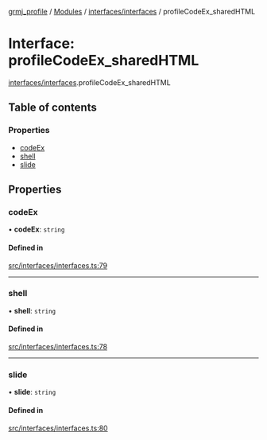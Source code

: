[grmj_profile](../README.md) / [Modules](../modules.md) / [interfaces/interfaces](../modules/interfaces_interfaces.md) / profileCodeEx\_sharedHTML

# Interface: profileCodeEx\_sharedHTML

[interfaces/interfaces](../modules/interfaces_interfaces.md).profileCodeEx_sharedHTML

## Table of contents

### Properties

- [codeEx](interfaces_interfaces.profileCodeEx_sharedHTML.md#codeex)
- [shell](interfaces_interfaces.profileCodeEx_sharedHTML.md#shell)
- [slide](interfaces_interfaces.profileCodeEx_sharedHTML.md#slide)

## Properties

### codeEx

• **codeEx**: `string`

#### Defined in

[src/interfaces/interfaces.ts:79](https://github.com/Gordon2735/grmj_profile/blob/1239e9c/src/interfaces/interfaces.ts#L79)

___

### shell

• **shell**: `string`

#### Defined in

[src/interfaces/interfaces.ts:78](https://github.com/Gordon2735/grmj_profile/blob/1239e9c/src/interfaces/interfaces.ts#L78)

___

### slide

• **slide**: `string`

#### Defined in

[src/interfaces/interfaces.ts:80](https://github.com/Gordon2735/grmj_profile/blob/1239e9c/src/interfaces/interfaces.ts#L80)
